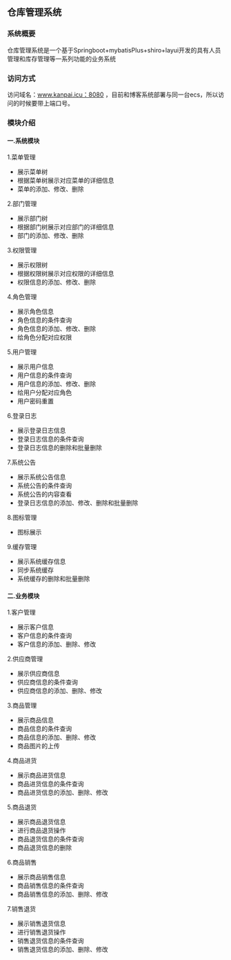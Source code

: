 
## 仓库管理系统

### 系统概要

仓库管理系统是一个基于Springboot+mybatisPlus+shiro+layui开发的具有人员管理和库存管理等一系列功能的业务系统

### 访问方式
访问域名：www.kanpai.icu：8080 ，目前和博客系统部署与同一台ecs，所以访问的时候要带上端口号。

### 模块介绍

#### 一.系统模块

1.菜单管理

- 展示菜单树
- 根据菜单树展示对应菜单的详细信息
- 菜单的添加、修改、删除

2.部门管理

- 展示部门树
- 根据部门树展示对应部门的详细信息
- 部门的添加、修改、删除

3.权限管理

- 展示权限树
- 根据权限树展示对应权限的详细信息
- 权限信息的添加、修改、删除

4.角色管理

- 展示角色信息
- 角色信息的条件查询
- 角色信息的添加、修改、删除
- 给角色分配对应权限

5.用户管理

- 展示用户信息
- 用户信息的条件查询
- 用户信息的添加、修改、删除
- 给用户分配对应角色
- 用户密码重置

6.登录日志

- 展示登录日志信息
- 登录日志信息的条件查询
- 登录日志信息的删除和批量删除

7.系统公告

- 展示系统公告信息
- 系统公告的条件查询
- 系统公告的内容查看
- 登录日志信息的添加、修改、删除和批量删除

8.图标管理

- 图标展示

9.缓存管理

- 展示系统缓存信息
- 同步系统缓存
- 系统缓存的删除和批量删除

#### 二.业务模块

1.客户管理

- 展示客户信息
- 客户信息的条件查询
- 客户信息的添加、删除、修改

2.供应商管理

- 展示供应商信息
- 供应商信息的条件查询
- 供应商信息的添加、删除、修改

3.商品管理

- 展示商品信息
- 商品信息的条件查询
- 商品信息的添加、删除、修改
- 商品图片的上传

4.商品进货

- 展示商品进货信息
- 商品进货信息的条件查询
- 商品进货信息的添加、删除、修改

5.商品退货

- 展示商品退货信息
- 进行商品退货操作
- 商品退货信息的条件查询
- 商品退货信息的删除

6.商品销售

- 展示商品销售信息
- 商品销售信息的条件查询
- 商品销售信息的添加、删除、修改

7.销售退货

- 展示销售退货信息
- 进行销售退货操作
- 销售退货信息的条件查询
- 销售退货信息的添加、删除、修改




